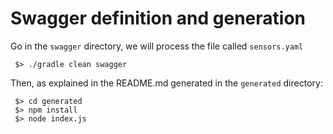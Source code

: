 # Swagger definition and generation

Go in the `swagger` directory, we will process the file called `sensors.yaml`

```
 $> ./gradle clean swagger
```
Then, as explained in the README.md generated in the `generated` directory:
```
 $> cd generated
 $> npm install
 $> node index.js
```